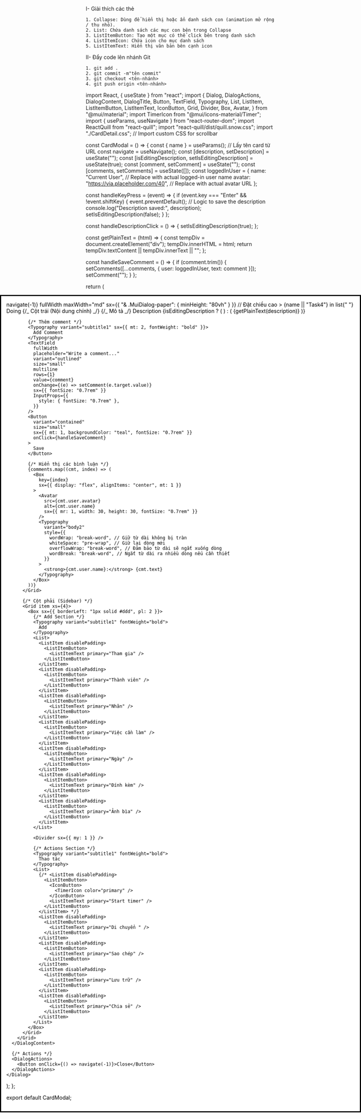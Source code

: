I- Giải thích các thẻ

    1. Collapse: Dùng để hiển thị hoặc ẩn danh sách con (animation mở rộng / thu nhỏ).
    2. List: Chứa danh sách các mục con bên trong Collapse
    3. ListItemButton: Tạo một mục có thể click bên trong danh sách
    4. ListItemIcon: Chứa icon cho mục danh sách
    5. ListItemText: Hiển thị văn bản bên cạnh icon

II- Đẩy code lên nhánh Git

    1. git add .
    2. git commit -m"tên commit"
    3. git checkout <tên-nhánh>
    4. git push origin <tên-nhánh>

import React, { useState } from "react";
import {
Dialog,
DialogActions,
DialogContent,
DialogTitle,
Button,
TextField,
Typography,
List,
ListItem,
ListItemButton,
ListItemText,
IconButton,
Grid,
Divider,
Box,
Avatar,
} from "@mui/material";
import TimerIcon from "@mui/icons-material/Timer";
import { useParams, useNavigate } from "react-router-dom";
import ReactQuill from "react-quill";
import "react-quill/dist/quill.snow.css";
import "./CardDetail.css"; // Import custom CSS for scrollbar

const CardModal = () => {
const { name } = useParams(); // Lấy tên card từ URL
const navigate = useNavigate();
const [description, setDescription] = useState("");
const [isEditingDescription, setIsEditingDescription] = useState(true);
const [comment, setComment] = useState("");
const [comments, setComments] = useState([]);
const loggedInUser = {
name: "Current User", // Replace with actual logged-in user name
avatar: "https://via.placeholder.com/40", // Replace with actual avatar URL
};

const handleKeyPress = (event) => {
if (event.key === "Enter" && !event.shiftKey) {
event.preventDefault();
// Logic to save the description
console.log("Description saved:", description);
setIsEditingDescription(false);
}
};

const handleDescriptionClick = () => {
setIsEditingDescription(true);
};

const getPlainText = (html) => {
const tempDiv = document.createElement("div");
tempDiv.innerHTML = html;
return tempDiv.textContent || tempDiv.innerText || "";
};

const handleSaveComment = () => {
if (comment.trim()) {
setComments([...comments, { user: loggedInUser, text: comment }]);
setComment("");
}
};

return (
<Dialog
open={true}
onClose={() => navigate(-1)}
fullWidth
maxWidth="md"
sx={{ "& .MuiDialog-paper": { minHeight: "80vh" } }} // Đặt chiều cao >
<DialogTitle>
<Typography variant="h6" fontWeight="bold">
{name || "Task4"}
</Typography>
<Typography variant="body2" color="text.secondary">
in list{" "}
<span style={{ color: "#0079bf", fontWeight: "bold" }}>Doing</span>
</Typography>
</DialogTitle>
<DialogContent className="custom-scrollbar">
<Grid container spacing={2}>
{/_ Cột trái (Nội dung chính) _/}
<Grid item xs={8}>
{/_ Mô tả _/}
<Typography variant="subtitle1" fontWeight="bold">
Description
</Typography>
{isEditingDescription ? (
<ReactQuill
value={description}
onChange={setDescription}
placeholder="Add a more detailed description..."
style={{ marginTop: "8px" }}
onKeyDown={handleKeyPress}
/>
) : (
<Typography
variant="body1"
sx={{ mt: 1 }}
onClick={handleDescriptionClick} >
{getPlainText(description)}
</Typography>
)}

            {/* Thêm comment */}
            <Typography variant="subtitle1" sx={{ mt: 2, fontWeight: "bold" }}>
              Add Comment
            </Typography>
            <TextField
              fullWidth
              placeholder="Write a comment..."
              variant="outlined"
              size="small"
              multiline
              rows={1}
              value={comment}
              onChange={(e) => setComment(e.target.value)}
              sx={{ fontSize: "0.7rem" }}
              InputProps={{
                style: { fontSize: "0.7rem" },
              }}
            />
            <Button
              variant="contained"
              size="small"
              sx={{ mt: 1, backgroundColor: "teal", fontSize: "0.7rem" }}
              onClick={handleSaveComment}
            >
              Save
            </Button>

            {/* Hiển thị các bình luận */}
            {comments.map((cmt, index) => (
              <Box
                key={index}
                sx={{ display: "flex", alignItems: "center", mt: 1 }}
              >
                <Avatar
                  src={cmt.user.avatar}
                  alt={cmt.user.name}
                  sx={{ mr: 1, width: 30, height: 30, fontSize: "0.7rem" }}
                />
                <Typography
                  variant="body2"
                  style={{
                    wordWrap: "break-word", // Giữ từ dài không bị tràn
                    whiteSpace: "pre-wrap", // Giữ lại dòng mới
                    overflowWrap: "break-word", // Đảm bảo từ dài sẽ ngắt xuống dòng
                    wordBreak: "break-word", // Ngắt từ dài ra nhiều dòng nếu cần thiết
                  }}
                >
                  <strong>{cmt.user.name}:</strong> {cmt.text}
                </Typography>
              </Box>
            ))}
          </Grid>

          {/* Cột phải (Sidebar) */}
          <Grid item xs={4}>
            <Box sx={{ borderLeft: "1px solid #ddd", pl: 2 }}>
              {/* Add Section */}
              <Typography variant="subtitle1" fontWeight="bold">
                Add
              </Typography>
              <List>
                <ListItem disablePadding>
                  <ListItemButton>
                    <ListItemText primary="Tham gia" />
                  </ListItemButton>
                </ListItem>
                <ListItem disablePadding>
                  <ListItemButton>
                    <ListItemText primary="Thành viên" />
                  </ListItemButton>
                </ListItem>
                <ListItem disablePadding>
                  <ListItemButton>
                    <ListItemText primary="Nhãn" />
                  </ListItemButton>
                </ListItem>
                <ListItem disablePadding>
                  <ListItemButton>
                    <ListItemText primary="Việc cần làm" />
                  </ListItemButton>
                </ListItem>
                <ListItem disablePadding>
                  <ListItemButton>
                    <ListItemText primary="Ngày" />
                  </ListItemButton>
                </ListItem>
                <ListItem disablePadding>
                  <ListItemButton>
                    <ListItemText primary="Đính kèm" />
                  </ListItemButton>
                </ListItem>
                <ListItem disablePadding>
                  <ListItemButton>
                    <ListItemText primary="Ảnh bìa" />
                  </ListItemButton>
                </ListItem>
              </List>

              <Divider sx={{ my: 1 }} />

              {/* Actions Section */}
              <Typography variant="subtitle1" fontWeight="bold">
                Thao tác
              </Typography>
              <List>
                {/* <ListItem disablePadding>
                  <ListItemButton>
                    <IconButton>
                      <TimerIcon color="primary" />
                    </IconButton>
                    <ListItemText primary="Start timer" />
                  </ListItemButton>
                </ListItem> */}
                <ListItem disablePadding>
                  <ListItemButton>
                    <ListItemText primary="Di chuyển " />
                  </ListItemButton>
                </ListItem>
                <ListItem disablePadding>
                  <ListItemButton>
                    <ListItemText primary="Sao chép" />
                  </ListItemButton>
                </ListItem>
                <ListItem disablePadding>
                  <ListItemButton>
                    <ListItemText primary="Lưu trữ" />
                  </ListItemButton>
                </ListItem>
                <ListItem disablePadding>
                  <ListItemButton>
                    <ListItemText primary="Chia sẻ" />
                  </ListItemButton>
                </ListItem>
              </List>
            </Box>
          </Grid>
        </Grid>
      </DialogContent>

      {/* Actions */}
      <DialogActions>
        <Button onClick={() => navigate(-1)}>Close</Button>
      </DialogActions>
    </Dialog>

);
};

export default CardModal;
